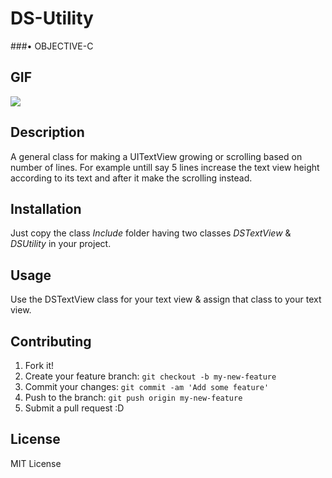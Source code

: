# DS-Utility 
###• OBJECTIVE-C

## GIF
<img src="http://i.giphy.com/cE0TKfFaStQ0U.gif">

## Description
A general class for making a UITextView growing or scrolling based on number of lines. For example untill say 5 lines increase the text view height according to its text and after it make the scrolling instead.

## Installation

Just copy the class _Include_ folder having two classes *DSTextView* & *DSUtility* in your project.

## Usage

Use the DSTextView class for your text view & assign that class to your text view.

## Contributing

1. Fork it!
2. Create your feature branch: `git checkout -b my-new-feature`
3. Commit your changes: `git commit -am 'Add some feature'`
4. Push to the branch: `git push origin my-new-feature`
5. Submit a pull request :D

## License

MIT License 
